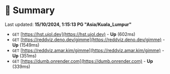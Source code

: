 # 📖 Summary
Last updated: **15/10/2024, 1:15:13 PG "Asia/Kuala_Lumpur"**

- `GET` [https://hst.ujol.dev](https://hst.ujol.dev) - **Up** (602ms)
- `GET` [https://reddviz.deno.dev/gimme](https://reddviz.deno.dev/gimme) - **Up** (1549ms)
- `GET` [https://reddviz.amar.kim/gimme](https://reddviz.amar.kim/gimme) - **Up** (351ms)
- `GET` [https://dumb.onrender.com](https://dumb.onrender.com) - **Up** (339ms)
